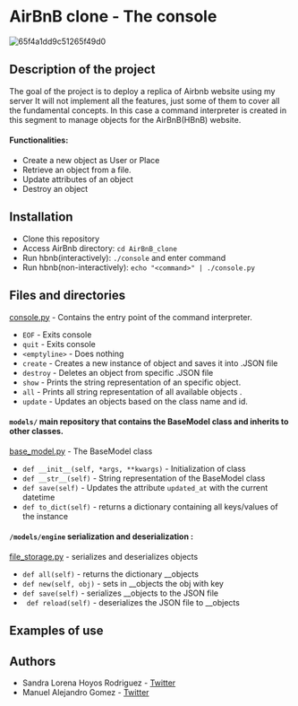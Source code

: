 #  AirBnB clone - The console
![65f4a1dd9c51265f49d0](https://user-images.githubusercontent.com/25884337/140618660-12cbf53d-6ab2-4f48-9f3a-32cda5a23817.png)
## Description of the project
The goal of the project is to deploy a replica of Airbnb website using my
server It will not implement all the features, just some of them to cover all
the fundamental concepts.
In this case a command interpreter is created in this segment to manage objects for the AirBnB(HBnB) website.

#### Functionalities:
* Create a new object as User or Place
* Retrieve an object from a file.
* Update attributes of an object
* Destroy an object

## Installation
* Clone this repository
* Access AirBnb directory: `cd AirBnB_clone`
* Run hbnb(interactively): `./console` and enter command
* Run hbnb(non-interactively): `echo "<command>" | ./console.py`

## Files and directories
[console.py](console.py) - Contains the entry point of the command interpreter. 
* `EOF` - Exits console 
* `quit` - Exits console
* `<emptyline>` - Does nothing
* `create` - Creates a new instance of object and saves it into .JSON file
* `destroy` - Deletes an object from specific .JSON file
* `show` - Prints the string representation of an specific object.
* `all` - Prints all string representation of all available objects .
* `update` - Updates an objects based on the class name and id.

#### `models/` main repository that contains the BaseModel class and inherits to other classes.
[base_model.py](/models/base_model.py) - The BaseModel class
* `def __init__(self, *args, **kwargs)` - Initialization of class
* `def __str__(self)` - String representation of the BaseModel class
* `def save(self)` - Updates the attribute `updated_at` with the current datetime
* `def to_dict(self)` - returns a dictionary containing all keys/values of the instance

#### `/models/engine` serialization and deserialization :
[file_storage.py](/models/engine/file_storage.py) - serializes and deserializes objects
* `def all(self)` - returns the dictionary __objects
* `def new(self, obj)` - sets in __objects the obj with key
* `def save(self)` - serializes __objects to the JSON file
* ` def reload(self)` -  deserializes the JSON file to __objects

## Examples of use

## Authors
* Sandra Lorena Hoyos Rodriguez - [Twitter](https://twitter.com/Sandra74398130)
* Manuel Alejandro Gomez - [Twitter](https://twitter.com/ManoloGomez08)
